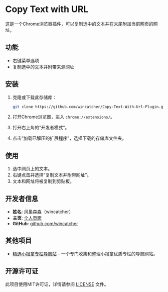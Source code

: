 # Copy Text with URL

这是一个Chrome浏览器插件，可以复制选中的文本并在末尾附加当前网页的网址。

## 功能

- 右键菜单选项
- 复制选中的文本并附带来源网址

## 安装

1. 克隆或下载此存储库：
    ```bash
    git clone https://github.com/wincatcher/Copy-Text-With-Url-Plugin.git
    ```

2. 打开Chrome浏览器，进入 `chrome://extensions/`。
3. 打开右上角的“开发者模式”。
4. 点击“加载已解压的扩展程序”，选择下载的存储库文件夹。

## 使用

1. 选中网页上的文本。
2. 右键点击并选择“复制文本并附带网址”。
3. 文本和网址将被复制到剪贴板。

## 开发者信息

- **姓名**: 风巢森淼（wincatcher）
- **主页**: [个人页面](https://mlink.cc/wincatcher)
- **GitHub**: [github.com/wincatcher](https://github.com/wincatcher)

## 其他项目

- [精选小报童专栏导航站](https://xiaobaot.top/) - 一个专门收集和整理小报童优质专栏的导航网站。


## 开源许可证

此项目使用MIT许可证，详情请参阅 [LICENSE](./LICENSE) 文件。
